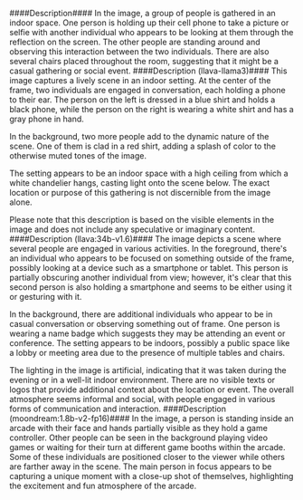 ####Description####
In the image, a group of people is gathered in an indoor space. One person is holding up their cell phone to take a picture or selfie with another individual who appears to be looking at them through the reflection on the screen. The other people are standing around and observing this interaction between the two individuals. There are also several chairs placed throughout the room, suggesting that it might be a casual gathering or social event.
####Description (llava-llama3)####
This image captures a lively scene in an indoor setting. At the center of the frame, two individuals are engaged in conversation, each holding a phone to their ear. The person on the left is dressed in a blue shirt and holds a black phone, while the person on the right is wearing a white shirt and has a gray phone in hand.

In the background, two more people add to the dynamic nature of the scene. One of them is clad in a red shirt, adding a splash of color to the otherwise muted tones of the image.

The setting appears to be an indoor space with a high ceiling from which a white chandelier hangs, casting light onto the scene below. The exact location or purpose of this gathering is not discernible from the image alone.

Please note that this description is based on the visible elements in the image and does not include any speculative or imaginary content.
####Description (llava:34b-v1.6)####
The image depicts a scene where several people are engaged in various activities. In the foreground, there's an individual who appears to be focused on something outside of the frame, possibly looking at a device such as a smartphone or tablet. This person is partially obscuring another individual from view; however, it's clear that this second person is also holding a smartphone and seems to be either using it or gesturing with it.

In the background, there are additional individuals who appear to be in casual conversation or observing something out of frame. One person is wearing a name badge which suggests they may be attending an event or conference. The setting appears to be indoors, possibly a public space like a lobby or meeting area due to the presence of multiple tables and chairs.

The lighting in the image is artificial, indicating that it was taken during the evening or in a well-lit indoor environment. There are no visible texts or logos that provide additional context about the location or event. The overall atmosphere seems informal and social, with people engaged in various forms of communication and interaction.
####Description (moondream:1.8b-v2-fp16)####
In the image, a person is standing inside an arcade with their face and hands partially visible as they hold a game controller. Other people can be seen in the background playing video games or waiting for their turn at different game booths within the arcade. Some of these individuals are positioned closer to the viewer while others are farther away in the scene. The main person in focus appears to be capturing a unique moment with a close-up shot of themselves, highlighting the excitement and fun atmosphere of the arcade.
